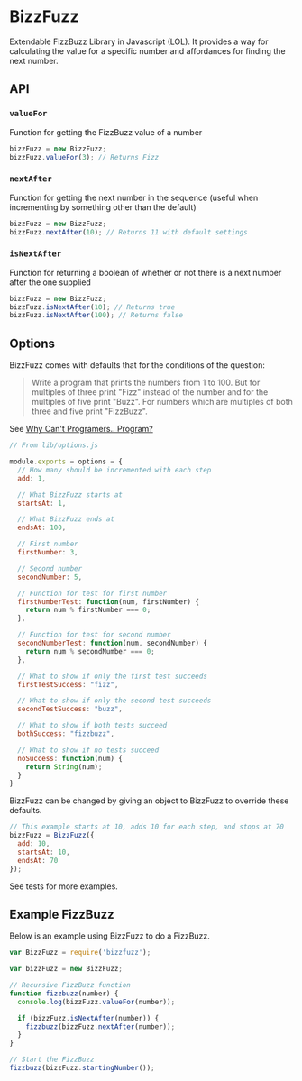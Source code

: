 BizzFuzz
========

Extendable FizzBuzz Library in Javascript (LOL). It provides a way for calculating the value for a specific number and affordances for finding the next number.

## API

### `valueFor`

Function for getting the FizzBuzz value of a number

```javascript
bizzFuzz = new BizzFuzz;
bizzFuzz.valueFor(3); // Returns Fizz
```

### `nextAfter`

Function for getting the next number in the sequence (useful when incrementing by something other than the default)

```javascript
bizzFuzz = new BizzFuzz;
bizzFuzz.nextAfter(10); // Returns 11 with default settings
```

### `isNextAfter`

Function for returning a boolean of whether or not there is a next number after the one supplied

```javascript
bizzFuzz = new BizzFuzz;
bizzFuzz.isNextAfter(10); // Returns true
bizzFuzz.isNextAfter(100); // Returns false
```

## Options

BizzFuzz comes with defaults that for the conditions of the question:

> Write a program that prints the numbers from 1 to 100. But for multiples of three print "Fizz" instead of the number and for the multiples of five print "Buzz". For numbers which are multiples of both three and five print "FizzBuzz".

See [Why Can't Programers.. Program?](http://blog.codinghorror.com/why-cant-programmers-program/)

```javascript
// From lib/options.js

module.exports = options = {
  // How many should be incremented with each step
  add: 1,

  // What BizzFuzz starts at 
  startsAt: 1,

  // What BizzFuzz ends at
  endsAt: 100,

  // First number
  firstNumber: 3,

  // Second number
  secondNumber: 5,

  // Function for test for first number
  firstNumberTest: function(num, firstNumber) {
    return num % firstNumber === 0;
  },

  // Function for test for second number
  secondNumberTest: function(num, secondNumber) {
    return num % secondNumber === 0;
  },

  // What to show if only the first test succeeds
  firstTestSuccess: "fizz",

  // What to show if only the second test succeeds
  secondTestSuccess: "buzz",

  // What to show if both tests succeed
  bothSuccess: "fizzbuzz",

  // What to show if no tests succeed
  noSuccess: function(num) {
    return String(num);
  }
}
```

BizzFuzz can be changed by giving an object to BizzFuzz to override these defaults.

```javascript
// This example starts at 10, adds 10 for each step, and stops at 70
bizzFuzz = BizzFuzz({
  add: 10,
  startsAt: 10,
  endsAt: 70
});
```

See tests for more examples.

## Example FizzBuzz

Below is an example using BizzFuzz to do a FizzBuzz.

```javascript
var BizzFuzz = require('bizzfuzz');

var bizzFuzz = new BizzFuzz;

// Recursive FizzBuzz function
function fizzbuzz(number) {
  console.log(bizzFuzz.valueFor(number));

  if (bizzFuzz.isNextAfter(number)) {
    fizzbuzz(bizzFuzz.nextAfter(number));
  }
}

// Start the FizzBuzz
fizzbuzz(bizzFuzz.startingNumber());
```